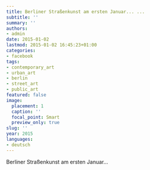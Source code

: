 ```yaml
---
title: Berliner Straßenkunst am ersten Januar... ...
subtitle: ''
summary: ''
authors:
- admin
date: 2015-01-02
lastmod: 2015-01-02 16:45:23+01:00
categories:
- facebook
tags:
- contemporary_art
- urban_art
- berlin
- street_art
- public_art
featured: false
image:
  placement: 1
  caption: ''
  focal_point: Smart
  preview_only: true
slug: ''
year: 2015
languages:
- deutsch
---
```


Berliner Straßenkunst am ersten Januar...